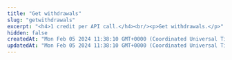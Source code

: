 ```yaml
---
title: "Get withdrawals"
slug: "getwithdrawals"
excerpt: "<h4>1 credit per API call.</h4><br/><p>Get withdrawals.</p>"
hidden: false
createdAt: "Mon Feb 05 2024 11:38:10 GMT+0000 (Coordinated Universal Time)"
updatedAt: "Mon Feb 05 2024 11:38:10 GMT+0000 (Coordinated Universal Time)"
---
```

